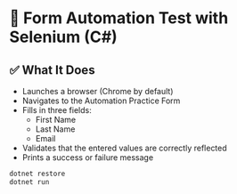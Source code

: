 # 🧪 Form Automation Test with Selenium (C#)

## ✅ What It Does

- Launches a browser (Chrome by default)
- Navigates to the Automation Practice Form
- Fills in three fields:
  - First Name
  - Last Name
  - Email
- Validates that the entered values are correctly reflected
- Prints a success or failure message

<!--
## 📦 Required Packages

Make sure the following NuGet packages are installed:

```bash
dotnet add package Selenium.WebDriver
dotnet add package Selenium.WebDriver.ChromeDriver
```
-->

```bash
dotnet restore
dotnet run
```
